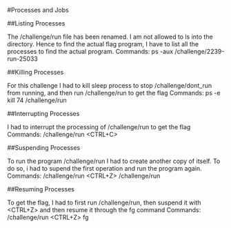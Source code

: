 #Processes and Jobs

##Listing Processes

The /challenge/run file has been renamed. I am not allowed to
ls into the directory. Hence to find the actual flag program,
I have to list all the processes to find the actual program.
Commands:
ps -aux
/challenge/2239-run-25033

##Killing Processes

For this challenge I had to kill sleep process to stop
/challenge/dont_run from running, and then run /challenge/run
to get the flag
Commands:
ps -e
kill 74
/challenge/run

##Interrupting Processes

I had to interrupt the processing of /challenge/run to get
the flag
Commands:
/challenge/run
<CTRL+C>

##Suspending Processes

To run the program /challenge/run I had to create another 
copy of itself. To do so, i had to supend the first operation
and run the program again.
Commands:
/challenge/run
<CTRL+Z>
/challenge/run

##Resuming Processes

To get the flag, I had to first run /challenge/run, then suspend
it with <CTRL+Z> and then resume it through the fg command
Commands:
/challenge/run
<CTRL+Z>
fg


